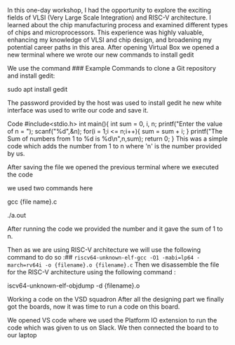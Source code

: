 In this one-day workshop, I had the opportunity to explore the exciting fields of VLSI (Very Large Scale Integration) and RISC-V architecture. I learned about the chip manufacturing process and examined different types of chips and microprocessors. This experience was highly valuable, enhancing my knowledge of VLSI and chip design, and broadening my potential career paths in this area.
After opening Virtual Box we opened a new terminal where we wrote our new commands to install gedit

We use the command ### Example Commands to clone a Git repository and install gedit:

 sudo apt install gedit

The password provided by the host was used to install gedit
he new white interface was used to write our code and save it.

Code
  #include<stdio.h>
int main(){
    int sum = 0, i, n;
    printf("Enter the value of n = ");
    scanf("%d",&n);
    for(i = 1;i <= n;i++){
       sum = sum + i;
    }
    printf("The Sum of numbers from 1 to %d is %d\n",n,sum);
    return 0;
}
This was a simple code which adds the number from 1 to n where 'n' is the number provided by us.

After saving the file we opened the previous terminal where we executed the code

we used two commands here

 gcc {file name}.c

./a.out

After running the code we provided the number and it gave the sum of 1 to n.



Then as we are using RISC-V architecture we will use the following command to do so :##
`riscv64-unknown-elf-gcc -O1 -mabi=lp64 -march=rv64i -o {filename}.o {filename}.c`
Then we disassemble the file for the RISC-V architecture using the following command :

iscv64-unknown-elf-objdump -d {filename}.o




Working a code on the VSD squadron
After all the designing part we finally got the boards, now it was time to run a code on this board.

We opened VS code where we used the Platform IO extension to run the code which was given to us on Slack.
We then connected the board to to our laptop



